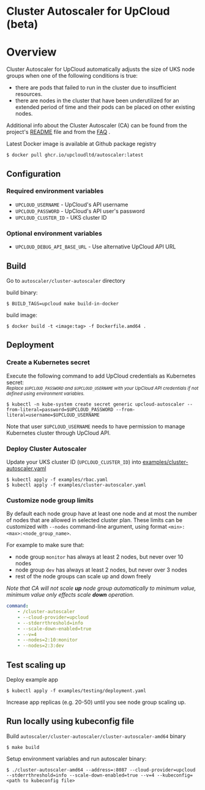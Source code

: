# Cluster Autoscaler for UpCloud (beta)

# Overview

Cluster Autoscaler for UpCloud automatically adjusts the size of UKS node groups when one of the following conditions is true: 
- there are pods that failed to run in the cluster due to insufficient resources.
- there are nodes in the cluster that have been underutilized for an extended period of time and their pods can be placed on other existing nodes.

Additional info about the Cluster Autoscaler (CA) can be found from the project's [README](https://github.com/kubernetes/autoscaler/blob/master/cluster-autoscaler/README.md) file and from the [FAQ](https://github.com/kubernetes/autoscaler/blob/master/cluster-autoscaler/FAQ.md) .

Latest Docker image is available at Github package registry
```shell
$ docker pull ghcr.io/upcloudltd/autoscaler:latest
```

## Configuration
### Required environment variables
- `UPCLOUD_USERNAME` - UpCloud's API username
- `UPCLOUD_PASSWORD` - UpCloud's API user's password
- `UPCLOUD_CLUSTER_ID` - UKS cluster ID

### Optional environment variables
- `UPCLOUD_DEBUG_API_BASE_URL` - Use alternative UpCloud API URL

## Build
Go to `autoscaler/cluster-autoscaler` directory  

build binary:
```shell
$ BUILD_TAGS=upcloud make build-in-docker
```

build image:
```shell
$ docker build -t <image:tag> -f Dockerfile.amd64 .
```

## Deployment

### Create a Kubernetes secret
Execute the following command to add UpCloud credentials as Kubernetes secret:  
<sub>_Replace `$UPCLOUD_PASSWORD` and `$UPCLOUD_USERNAME` with your UpCloud API credentials if not defined using environment variables._</sub>
```shell
$ kubectl -n kube-system create secret generic upcloud-autoscaler --from-literal=password=$UPCLOUD_PASSWORD --from-literal=username=$UPCLOUD_USERNAME
```
Note that user `$UPCLOUD_USERNAME` needs to have permission to manage Kubernetes cluster through UpCloud API.

### Deploy Cluster Autoscaler
Update your UKS cluster ID (`UPCLOUD_CLUSTER_ID`) into [examples/cluster-autoscaler.yaml](./examples/cluster-autoscaler.yaml)

```shell
$ kubectl apply -f examples/rbac.yaml
$ kubectl apply -f examples/cluster-autoscaler.yaml
```

### Customize node group limits
By default each node group have at least one node and at most the number of nodes that are allowed in selected cluster plan.
These limits can be customized with `--nodes` command-line argument, using format `<min>:<max>:<node_group_name>`.

For example to make sure that:
- node group `monitor` has always at least 2 nodes, but never over 10 nodes
- node group `dev` has always at least 2 nodes, but never over 3 nodes
- rest of the node groups can scale up and down freely

*Note that CA will not scale __up__ node group automatically to minimum value, minimum value only effects scale __down__ operation.*

```yaml
command:
    - /cluster-autoscaler
    - --cloud-provider=upcloud
    - --stderrthreshold=info
    - --scale-down-enabled=true
    - --v=4
    - --nodes=2:10:monitor
    - --nodes=2:3:dev
```


## Test scaling up

Deploy example app
```shell
$ kubectl apply -f examples/testing/deployment.yaml
```
Increase app replicas (e.g. 20-50) until you see node group scaling up.

## Run locally using kubeconfig file 
Build `autoscaler/cluster-autoscaler/cluster-autoscaler-amd64` binary
```shell
$ make build
```

Setup environment variables and run autoscaler binary:
```shell
$ ./cluster-autoscaler-amd64 --address=:8087 --cloud-provider=upcloud --stderrthreshold=info --scale-down-enabled=true --v=4 --kubeconfig=<path to kubeconfig file>
```
